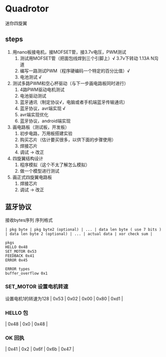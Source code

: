 # Quadrotor
迷你四旋翼

## steps
1. 用nano板接电机，接MOFSET管，接3.7v电压，PWM测试
    1. 测试用MOFSET管（把面包线焊到三个引脚上）√ 3.7v下转动 1.13A N沟道
    2. 编写一路测试PWM（程序硬编码一个特定的百分比值）√
    3. 电池测试 √
2. 测试多路PWM和空心杯驱动（与下一步画电路板同时进行）
    1. 4路PWM驱动电机测试
    2. 电池驱动测试
    3. 蓝牙通讯（制定协议√，电脑或者手机端蓝牙传输通讯）
    4. 蓝牙协议，avr端实现 √
    5. avr端实现优化
    6. 蓝牙协议，android端实现
3. 画电路板（测试板，开发板）
    1. 初步电路，万用板搭建实验
    2. 购买芯片（估计要买很多，以供下面的步骤使用）
    3. 焊接芯片
    4. 调试 -> 改正
4. 四旋翼结构设计
    1. 程序模拟（这个不太了解怎么模拟）
    2. 做一个模型进行测试
5. 画正式四旋翼电路板
    1. 焊接芯片
    2. 调试 -> 改正

## 蓝牙协议
接收bytes序列
序列格式

```
| pkg byte | pkg byte2 (optional) | ... | data len byte ( use 7 bits ) | data len byte 2 (optional) | ... | actual data | xor check sum |
```

```
pkgs
HELLO 0x48
SET_MOTOR 0x53
FEEDBACK 0x41
ERROR 0x45 
```

```
ERROR types
buffer_overflow 0x1
```

### SET_MOTOR 设置电机转速
设置电机1的转速为128
| 0x53 | 0x02 | 0x00 | 0x80 | 0xd1 |

### HELLO 包
| 0x48 | 0x0 | 0x48 |

### OK 回执
| 0x41 | 0x2 | 0x6f | 0x6b | 0x47 |

